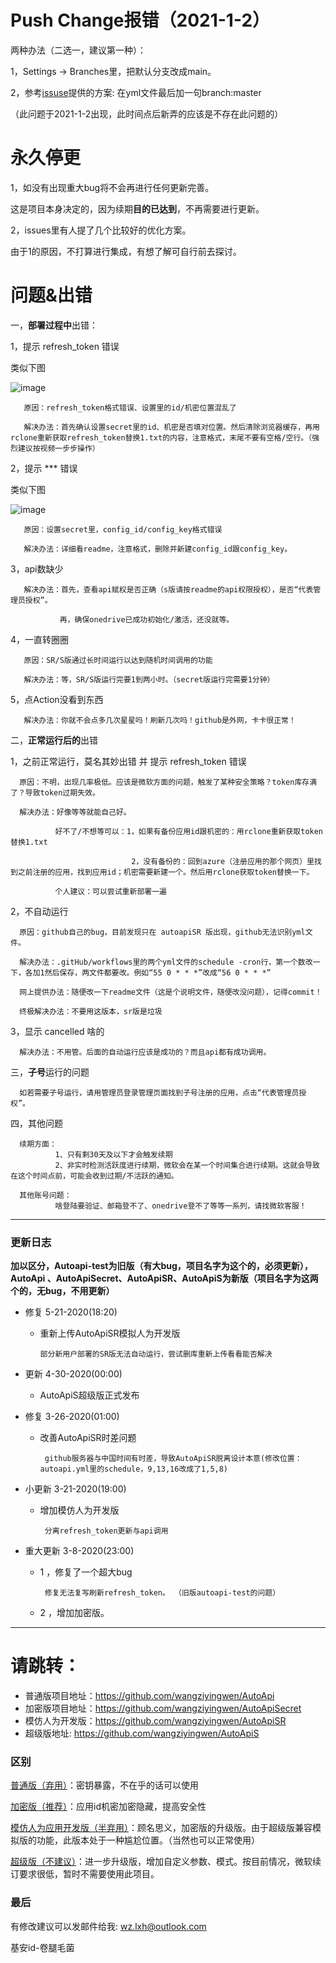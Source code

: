 
# Push Change报错（2021-1-2） #
两种办法（二选一，建议第一种）：

1，Settings -> Branches里，把默认分支改成main。

2，参考[issuse](https://github.com/wangziyingwen/AutoApiSecret/issues/51)提供的方案:
   在yml文件最后加一句branch:master
   
（此问题于2021-1-2出现，此时间点后新弄的应该是不存在此问题的）





# 永久停更 #

1，如没有出现重大bug将不会再进行任何更新完善。
       
   这是项目本身决定的，因为续期**目的已达到**，不再需要进行更新。

2，issues里有人提了几个比较好的优化方案。
      
   由于1的原因，不打算进行集成，有想了解可自行前去探讨。
   


# 问题&出错 #

一，**部署过程中**出错：

1，提示 refresh_token 错误

类似下图

   ![image](https://github.com/wangziyingwen/ImageHosting/blob/master/AutoApi/keyerror.png)
       
       原因：refresh_token格式错误、设置里的id/机密位置混乱了

       解决办法：首先确认设置secret里的id、机密是否填对位置。然后清除浏览器缓存，再用rclone重新获取refresh_token替换1.txt的内容，注意格式，末尾不要有空格/空行。（强烈建议按视频一步步操作）

2，提示 *** 错误

   类似下图 
   
   ![image](https://github.com/wangziyingwen/ImageHosting/blob/master/AutoApi/iderror.png)
   
       原因：设置secret里，config_id/config_key格式错误

       解决办法：详细看readme，注意格式，删除并新建config_id跟config_key。

3，api数缺少
     
       解决办法：首先，查看api赋权是否正确（s版请按readme的api权限授权），是否“代表管理员授权”。
               
               再，确保onedrive已成功初始化/激活，还没就等。

4，一直转圈圈

       原因：SR/S版通过长时间运行以达到随机时间调用的功能
       
       解决办法：等，SR/S版运行完要1到两小时。（secret版运行完需要1分钟）

5，点Action没看到东西

       解决办法：你就不会点多几次星星吗！刷新几次吗！github是外网，卡卡很正常！
  
  

二，**正常运行后的**出错

1，之前正常运行，莫名其妙出错 并 提示 refresh_token 错误

      原因：不明，出现几率极低。应该是微软方面的问题，触发了某种安全策略？token库存满了？导致token过期失效。
      
      解决办法：好像等等就能自己好。
               
              好不了/不想等可以：1，如果有备份应用id跟机密的：用rclone重新获取token替换1.txt

                               2，没有备份的：回到azure（注册应用的那个网页）里找到之前注册的应用，找到应用id；机密需要新建一个。然后用rclone获取token替换一下。

              个人建议：可以尝试重新部署一遍
               
2，不自动运行

      原因：github自己的bug，目前发现只在 autoapiSR 版出现，github无法识别yml文件。
      
      解决办法：.gitHub/workflows里的两个yml文件的schedule -cron行，第一个数改一下，各加1然后保存，两文件都要改。例如“55 0 * * *”改成“56 0 * * *”
       
      网上提供办法：随便改一下readme文件（这是个说明文件，随便改没问题），记得commit！
      
      终极解决办法：不要用这版本，sr版是垃圾

3，显示 cancelled 啥的

      解决办法：不用管。后面的自动运行应该是成功的？而且api都有成功调用。
 
 
 
三，**子号**运行的问题
      
      如若需要子号运行，请用管理员登录管理页面找到子号注册的应用，点击“代表管理员授权”。
 
 
四，其他问题

      续期方面：
              1、只有剩30天及以下才会触发续期
              2、非实时检测活跃度进行续期，微软会在某一个时间集合进行续期。这就会导致在这个时间点前，可能会收到过期/不活跃的通知。
      
      其他账号问题：
              啥登陆要验证、邮箱登不了、onedrive登不了等等一系列，请找微软客服！
             
           
------------------

### 更新日志 ###

**加以区分，Autoapi-test为旧版（有大bug，项目名字为这个的，必须更新），AutoApi 、AutoApiSecret、AutoApiSR、AutoApiS为新版（项目名字为这两个的，无bug，不用更新）**


* 修复 5-21-2020(18:20)
  * 重新上传AutoApiSR模拟人为开发版
  
        部分新用户部署的SR版无法自动运行，尝试删库重新上传看看能否解决

* 更新 4-30-2020(00:00)
  * AutoApiS超级版正式发布
  
* 修复 3-26-2020(01:00)
  * 改善AutoApiSR时差问题
  
         github服务器与中国时间有时差，导致AutoApiSR脱离设计本意(修改位置：autoapi.yml里的schedule，9,13,16改成了1,5,8)
* 小更新 3-21-2020(19:00)
  * 增加模仿人为开发版
       
         分离refresh_token更新与api调用
* 重大更新 3-8-2020(23:00)
  * 1 ，修复了一个超大bug

         修复无法复写刷新refresh_token。 （旧版autoapi-test的问题）
  * 2 ，增加加密版。
-------------------

# 请跳转：
* 普通版项目地址：https://github.com/wangziyingwen/AutoApi
* 加密版项目地址：https://github.com/wangziyingwen/AutoApiSecret
* 模仿人为开发版：https://github.com/wangziyingwen/AutoApiSR
* 超级版地址: https://github.com/wangziyingwen/AutoApiS

### 区别 ###
   [普通版（弃用）](https://github.com/wangziyingwen/AutoApi)：密钥暴露，不在乎的话可以使用
   
   [加密版（推荐）](https://github.com/wangziyingwen/AutoApiSecret)：应用id机密加密隐藏，提高安全性

   [模仿人为应用开发版（半弃用）](https://github.com/wangziyingwen/AutoApiSR)：顾名思义，加密版的升级版。由于超级版兼容模拟版的功能，此版本处于一种尴尬位置。（当然也可以正常使用）
   
   [超级版（不建议）](https://github.com/wangziyingwen/AutoApiS)：进一步升级版，增加自定义参数、模式。按目前情况，微软续订要求很低，暂时不需要使用此项目。

### 最后 ###
有修改建议可以发邮件给我:
wz.lxh@outlook.com
  
基安id-卷腿毛菌
